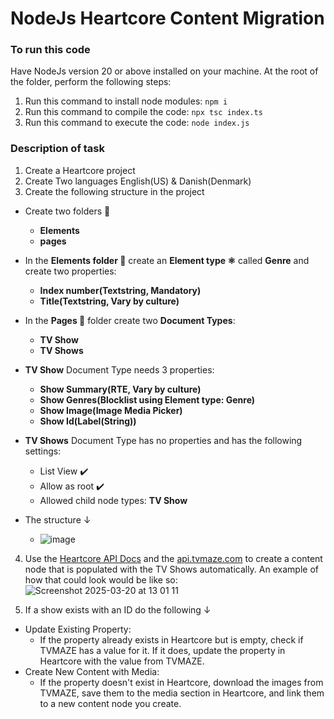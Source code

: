 # NodeJs Heartcore Content Migration

### To run this code
Have NodeJs version 20 or above installed on your machine.
At the root of the folder, perform the following steps:
1. Run this command to install node modules: `npm i`
2. Run this command to compile the code: `npx tsc index.ts`
3. Run this command to execute the code: `node index.js`


### Description of task


1. Create a Heartcore project
2. Create Two languages English(US) & Danish(Denmark)
3. Create the following structure in the project

- Create two folders 📁
   - **Elements**
   - **pages**
- In the **Elements folder 📂** create an **Element type ⚛️** called **Genre** and create two properties:
   - **Index number(Textstring, Mandatory)**
   - **Title(Textstring, Vary by culture)**
- In the **Pages 📁** folder create two **Document Types**:
   - **TV Show**
   - **TV Shows**
- **TV Show** Document Type needs 3 properties:
   - **Show Summary(RTE, Vary by culture)**
   - **Show Genres(Blocklist using Element type: Genre)**
   - **Show Image(Image Media Picker)**
   - **Show Id(Label(String))**
- **TV Shows** Document Type has no properties and has the following settings:
   - List View ✔️
   - Allow as root ✔️
   - Allowed child node types: **TV Show**

- The structure ↓
   - ![image](https://github.com/user-attachments/assets/b4d17bd8-ba88-40ea-8732-592355448cb4)
4. Use the [Heartcore API Docs](https://docs.umbraco.com/umbraco-heartcore/api-documentation/api-documentation) and the [api.tvmaze.com](https://www.tvmaze.com/api) to create a content node that is populated with the TV Shows automatically.
An example of how that could look would be like so: \
![Screenshot 2025-03-20 at 13 01 11](https://github.com/user-attachments/assets/d7ba3a2f-4682-4fe0-be3b-8ff24b2af536)


5.  If a show exists with an ID do the following ↓
- Update Existing Property:
   - If the property already exists in Heartcore but is empty, check if TVMAZE has a value for it. If it does, update the property in Heartcore with the value from TVMAZE.
- Create New Content with Media:
   - If the property doesn't exist in Heartcore, download the images from TVMAZE, save them to the media section in Heartcore, and link them to a new content node you create.

